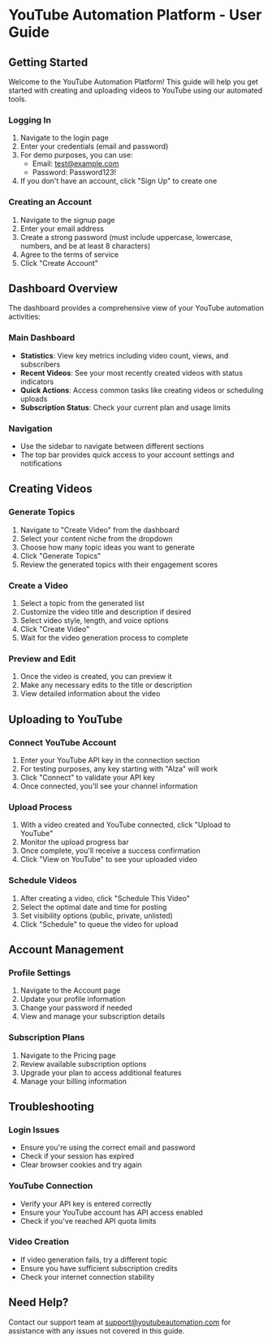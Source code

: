 # YouTube Automation Platform - User Guide

## Getting Started

Welcome to the YouTube Automation Platform! This guide will help you get started with creating and uploading videos to YouTube using our automated tools.

### Logging In

1. Navigate to the login page
2. Enter your credentials (email and password)
3. For demo purposes, you can use:
   - Email: test@example.com
   - Password: Password123!
4. If you don't have an account, click "Sign Up" to create one

### Creating an Account

1. Navigate to the signup page
2. Enter your email address
3. Create a strong password (must include uppercase, lowercase, numbers, and be at least 8 characters)
4. Agree to the terms of service
5. Click "Create Account"

## Dashboard Overview

The dashboard provides a comprehensive view of your YouTube automation activities:

### Main Dashboard
- **Statistics**: View key metrics including video count, views, and subscribers
- **Recent Videos**: See your most recently created videos with status indicators
- **Quick Actions**: Access common tasks like creating videos or scheduling uploads
- **Subscription Status**: Check your current plan and usage limits

### Navigation
- Use the sidebar to navigate between different sections
- The top bar provides quick access to your account settings and notifications

## Creating Videos

### Generate Topics
1. Navigate to "Create Video" from the dashboard
2. Select your content niche from the dropdown
3. Choose how many topic ideas you want to generate
4. Click "Generate Topics"
5. Review the generated topics with their engagement scores

### Create a Video
1. Select a topic from the generated list
2. Customize the video title and description if desired
3. Select video style, length, and voice options
4. Click "Create Video"
5. Wait for the video generation process to complete

### Preview and Edit
1. Once the video is created, you can preview it
2. Make any necessary edits to the title or description
3. View detailed information about the video

## Uploading to YouTube

### Connect YouTube Account
1. Enter your YouTube API key in the connection section
2. For testing purposes, any key starting with "AIza" will work
3. Click "Connect" to validate your API key
4. Once connected, you'll see your channel information

### Upload Process
1. With a video created and YouTube connected, click "Upload to YouTube"
2. Monitor the upload progress bar
3. Once complete, you'll receive a success confirmation
4. Click "View on YouTube" to see your uploaded video

### Schedule Videos
1. After creating a video, click "Schedule This Video"
2. Select the optimal date and time for posting
3. Set visibility options (public, private, unlisted)
4. Click "Schedule" to queue the video for upload

## Account Management

### Profile Settings
1. Navigate to the Account page
2. Update your profile information
3. Change your password if needed
4. View and manage your subscription details

### Subscription Plans
1. Navigate to the Pricing page
2. Review available subscription options
3. Upgrade your plan to access additional features
4. Manage your billing information

## Troubleshooting

### Login Issues
- Ensure you're using the correct email and password
- Check if your session has expired
- Clear browser cookies and try again

### YouTube Connection
- Verify your API key is entered correctly
- Ensure your YouTube account has API access enabled
- Check if you've reached API quota limits

### Video Creation
- If video generation fails, try a different topic
- Ensure you have sufficient subscription credits
- Check your internet connection stability

## Need Help?

Contact our support team at support@youtubeautomation.com for assistance with any issues not covered in this guide.
